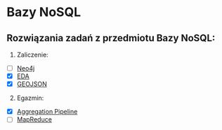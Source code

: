 # Bazy NoSQL
## Rozwiązania zadań z przedmiotu Bazy NoSQL:
1. Zaliczenie:
  - [ ] [Neo4j](https://github.com/404.html)
  - [x] [EDA](https://github.com/StringHead/NoSQL-projects/blob/master/Zaliczenie_EDA.md)
  - [x] [GEOJSON](https://github.com/StringHead/NoSQL-projects/blob/master/Zaliczenie_EDA.md)
2. Egazmin:
  - [x] [Aggregation Pipeline](https://github.com/StringHead/NoSQL-projects/blob/master/egzamin.md)
  - [ ] [MapReduce](https://github.com/404.html)
